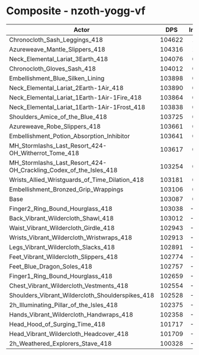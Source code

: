# Composite - nzoth-yogg-vf
| Actor | DPS | Increase |
|---|:---:|:---:|
|Chronocloth_Sash_Leggings_418|104622|1.49%|
|Azureweave_Mantle_Slippers_418|104316|1.19%|
|Neck_Elemental_Lariat_3Earth_418|104076|0.96%|
|Chronocloth_Gloves_Sash_418|104012|0.90%|
|Embellishment_Blue_Silken_Lining|103898|0.79%|
|Neck_Elemental_Lariat_2Earth-1Air_418|103890|0.78%|
|Neck_Elemental_Lariat_1Earth-1Air-1Fire_418|103864|0.75%|
|Neck_Elemental_Lariat_1Earth-1Air-1Frost_418|103838|0.73%|
|Shoulders_Amice_of_the_Blue_418|103725|0.62%|
|Azureweave_Robe_Slippers_418|103661|0.56%|
|Embellishment_Potion_Absorption_Inhibitor|103641|0.54%|
|MH_Stormlashs_Last_Resort_424-OH_Witherrot_Tome_418|103617|0.51%|
|MH_Stormlashs_Last_Resort_424-OH_Crackling_Codex_of_the_Isles_418|103254|0.16%|
|Wrists_Allied_Wristguards_of_Time_Dilation_418|103181|0.09%|
|Embellishment_Bronzed_Grip_Wrappings|103106|0.02%|
|Base|103087|0.00%|
|Finger2_Ring_Bound_Hourglass_418|103038|-0.05%|
|Back_Vibrant_Wildercloth_Shawl_418|103012|-0.07%|
|Waist_Vibrant_Wildercloth_Girdle_418|102943|-0.14%|
|Wrists_Vibrant_Wildercloth_Wristwraps_418|102913|-0.17%|
|Legs_Vibrant_Wildercloth_Slacks_418|102891|-0.19%|
|Feet_Vibrant_Wildercloth_Slippers_418|102774|-0.30%|
|Feet_Blue_Dragon_Soles_418|102757|-0.32%|
|Finger1_Ring_Bound_Hourglass_418|102659|-0.41%|
|Chest_Vibrant_Wildercloth_Vestments_418|102554|-0.52%|
|Shoulders_Vibrant_Wildercloth_Shoulderspikes_418|102528|-0.54%|
|2h_Illuminating_Pillar_of_the_Isles_418|102375|-0.69%|
|Hands_Vibrant_Wildercloth_Handwraps_418|102358|-0.71%|
|Head_Hood_of_Surging_Time_418|101717|-1.33%|
|Head_Vibrant_Wildercloth_Headcover_418|101709|-1.34%|
|2h_Weathered_Explorers_Stave_418|100328|-2.68%|
